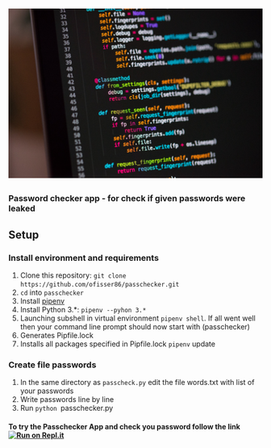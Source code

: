 # ![Password checker App](password-logo2.jpeg)

### Password checker app - for check if given passwords were leaked

## Setup

### Install environment and requirements

1. Clone this repository: `git clone https://github.com/ofisser86/passchecker.git`
2. `cd` into `passchecker`
3. Install [pipenv](https://github.com/pypa/pipenv)
4. Install Python 3.*:  `pipenv --pyhon 3.*`
5. Launching subshell in virtual environment `pipenv shell`. If all went well then your command line prompt should now start with (passchecker)
6. Generates Pipfile.lock
7. Installs all packages specified in Pipfile.lock `pipenv` update

### Create file passwords
1. In the same directory as `passcheck.py` edit the file words.txt with list of your passwords
2. Write passwords line by line
3. Run `python `passchecker.py

#### To try the Passchecker App and check you password follow the link  [![Run on Repl.it](https://repl.it/badge/github/ofisser86/passchecker)](https://repl.it/github/ofisser86/passchecker)


